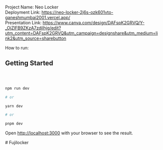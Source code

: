 Project Name: Neo Locker
<br />
Deployment Link: https://neo-locker-2j6s-ozk601vto-ganeshmumbai2001.vercel.app/
<br />
Presentation Link: https://www.canva.com/design/DAFspK2GRVQ/Y-_OjZlFB9ZKzA7zdjlhjg/edit?utm_content=DAFspK2GRVQ&utm_campaign=designshare&utm_medium=link2&utm_source=sharebutton
<br />


How to run:
<br />

## Getting Started
<br />

```bash

npm run dev

# or

yarn dev

# or

pnpm dev

```

Open [http://localhost:3000](http://localhost:3000) with your browser to see the result.


#   F u j i _ _ l o c k e r  
 
